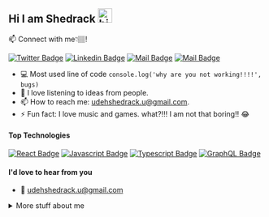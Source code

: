 ## Hi I am Shedrack <img src="https://user-images.githubusercontent.com/1303154/88677602-1635ba80-d120-11ea-84d8-d263ba5fc3c0.gif" width="28px" height="28px" alt="hi">



:mailbox: Connect with me👇🏽!

[![Twitter Badge](https://img.shields.io/badge/-@4nOnymOu5_Dev-1ca0f1?style=flat&labelColor=1ca0f1&logo=twitter&logoColor=white&link=https://twitter.com/Ipenywis)](https://twitter.com/4nOnymOu5_Dev)  [![Linkedin Badge](https://img.shields.io/badge/-Shedrack-0e76a8?style=flat&labelColor=0e76a8&logo=linkedin&logoColor=white)](https://www.linkedin.com/in/udehshedrack/) [![Mail Badge](https://img.shields.io/badge/-@5h3dr4ck-e84393?style=flat&labelColor=e84393&logo=instagram&logoColor=white)](https://instagram.com/5h4dr4ck) [![Mail Badge](https://img.shields.io/badge/-shedrack-c0392b?style=flat&labelColor=c0392b&logo=gmail&logoColor=white)](mailto:udehshedrack.u@gmail.com)

<!-- TODO: Add last video link -->

- :computer: Most used line of code `console.log('why are you not working!!!!', bugs)`
- 🤔 I love listening to ideas from people.
- 📫 How to reach me: udehshedrack.u@gmail.com.
- ⚡ Fun fact: I love music and games. what?!!! I am not that boring!! 😂

#### Top Technologies

<!-- TODO: Make technologies links takes you to repositories -->

[![React Badge](https://img.shields.io/badge/-React-61DBFB?style=for-the-badge&labelColor=black&logo=react&logoColor=61DBFB)](#) [![Javascript Badge](https://img.shields.io/badge/-Javascript-F0DB4F?style=for-the-badge&labelColor=black&logo=javascript&logoColor=F0DB4F)](#) [![Typescript Badge](https://img.shields.io/badge/-Typescript-007acc?style=for-the-badge&labelColor=black&logo=typescript&logoColor=007acc)](#)  [![GraphQL Badge](https://img.shields.io/badge/-GraphQl-e535ab?style=for-the-badge&labelColor=black&logo=node.js&logoColor=e535ab)](#)



#### I'd love to hear from you

- :email: udehshedrack.u@gmail.com


<!-- #### Profile Visits  -->

<!-- ![visitors](https://visitor-badge.glitch.me/badge?page_id=5h3d.5h3d) -->

<details>
<summary>
  More stuff about me
</summary>

<br >

I love sharing knowledge, and  helping other developers.


#### Coding Stats

<!--START_SECTION:waka-->
```text
HTML             ████████████████████▓░░░░   
CSS              ████████████████████▓░░░░   
JavaScript       ████████████████████▓░░░░   
React            ████████████████████▓░░░░
Tailwind Css     ████████████████████▓░░░░  
Next.js          ████████████░░░░░░░░░░░░░   
Solidity         █████████░░░░░░░░░░░░░░░░  
Typescript       █████████████████░░░░░░░░   



```
<!--END_SECTION:waka-->

